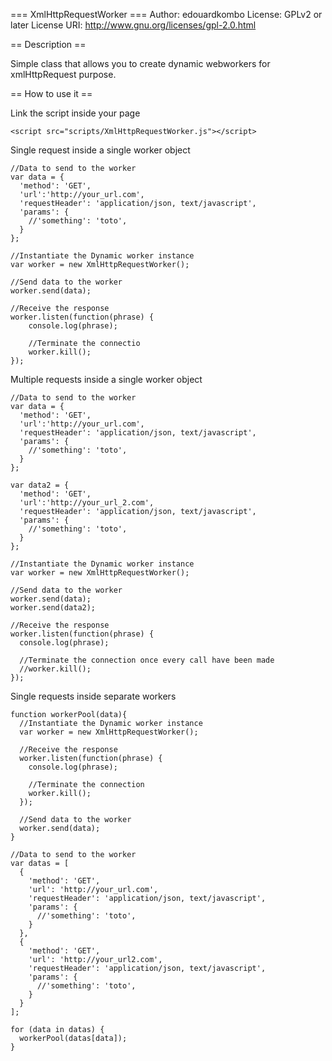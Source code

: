 === XmlHttpRequestWorker ===
Author: edouardkombo
License: GPLv2 or later
License URI: http://www.gnu.org/licenses/gpl-2.0.html


== Description ==

Simple class that allows you to create dynamic webworkers for xmlHttpRequest purpose.


== How to use it ==

Link the script inside your page

    <script src="scripts/XmlHttpRequestWorker.js"></script>
    
Single request inside a single worker object

    //Data to send to the worker
    var data = {
      'method': 'GET',
      'url':'http://your_url.com',
      'requestHeader': 'application/json, text/javascript',
      'params': {
        //'something': 'toto',
      }
    };

    //Instantiate the Dynamic worker instance
    var worker = new XmlHttpRequestWorker();
    
    //Send data to the worker
    worker.send(data);

    //Receive the response
    worker.listen(function(phrase) {
        console.log(phrase);
      
        //Terminate the connectio
        worker.kill();
    });

    
Multiple requests inside a single worker object

    //Data to send to the worker
    var data = {
      'method': 'GET',
      'url':'http://your_url.com',
      'requestHeader': 'application/json, text/javascript',
      'params': {
        //'something': 'toto',
      }
    };
    
    var data2 = {
      'method': 'GET',
      'url':'http://your_url_2.com',
      'requestHeader': 'application/json, text/javascript',
      'params': {
        //'something': 'toto',
      }
    };

    //Instantiate the Dynamic worker instance
    var worker = new XmlHttpRequestWorker();
    
    //Send data to the worker
    worker.send(data);
    worker.send(data2);

    //Receive the response
    worker.listen(function(phrase) {
      console.log(phrase);
      
      //Terminate the connection once every call have been made
      //worker.kill();
    });
    
    
Single requests inside separate workers

    function workerPool(data){
      //Instantiate the Dynamic worker instance
      var worker = new XmlHttpRequestWorker();

      //Receive the response
      worker.listen(function(phrase) {
        console.log(phrase);

        //Terminate the connection
        worker.kill();
      });

      //Send data to the worker
      worker.send(data);
    }

    //Data to send to the worker
    var datas = [
      {
        'method': 'GET',
        'url': 'http://your_url.com',
        'requestHeader': 'application/json, text/javascript',
        'params': {
          //'something': 'toto',
        }
      },
      {
        'method': 'GET',
        'url': 'http://your_url2.com',
        'requestHeader': 'application/json, text/javascript',
        'params': {
          //'something': 'toto',
        }
      }
    ];

    for (data in datas) {
      workerPool(datas[data]);
    }
